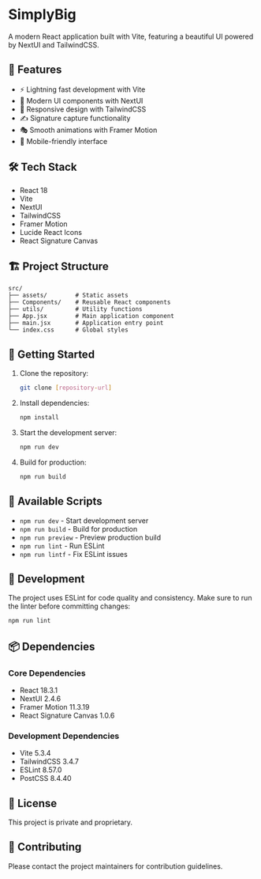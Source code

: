# SimplyBig

A modern React application built with Vite, featuring a beautiful UI powered by NextUI and TailwindCSS.

## 🚀 Features

- ⚡️ Lightning fast development with Vite
- 🎨 Modern UI components with NextUI
- 🎯 Responsive design with TailwindCSS
- ✍️ Signature capture functionality
- 🎭 Smooth animations with Framer Motion
- 📱 Mobile-friendly interface

## 🛠️ Tech Stack

- React 18
- Vite
- NextUI
- TailwindCSS
- Framer Motion
- Lucide React Icons
- React Signature Canvas

## 🏗️ Project Structure

```
src/
├── assets/        # Static assets
├── Components/    # Reusable React components
├── utils/         # Utility functions
├── App.jsx        # Main application component
├── main.jsx       # Application entry point
└── index.css      # Global styles
```

## 🚀 Getting Started

1. Clone the repository:
   ```bash
   git clone [repository-url]
   ```

2. Install dependencies:
   ```bash
   npm install
   ```

3. Start the development server:
   ```bash
   npm run dev
   ```

4. Build for production:
   ```bash
   npm run build
   ```

## 📝 Available Scripts

- `npm run dev` - Start development server
- `npm run build` - Build for production
- `npm run preview` - Preview production build
- `npm run lint` - Run ESLint
- `npm run lintf` - Fix ESLint issues

## 🔧 Development

The project uses ESLint for code quality and consistency. Make sure to run the linter before committing changes:

```bash
npm run lint
```

## 📦 Dependencies

### Core Dependencies
- React 18.3.1
- NextUI 2.4.6
- Framer Motion 11.3.19
- React Signature Canvas 1.0.6

### Development Dependencies
- Vite 5.3.4
- TailwindCSS 3.4.7
- ESLint 8.57.0
- PostCSS 8.4.40

## 📄 License

This project is private and proprietary.

## 👥 Contributing

Please contact the project maintainers for contribution guidelines.

